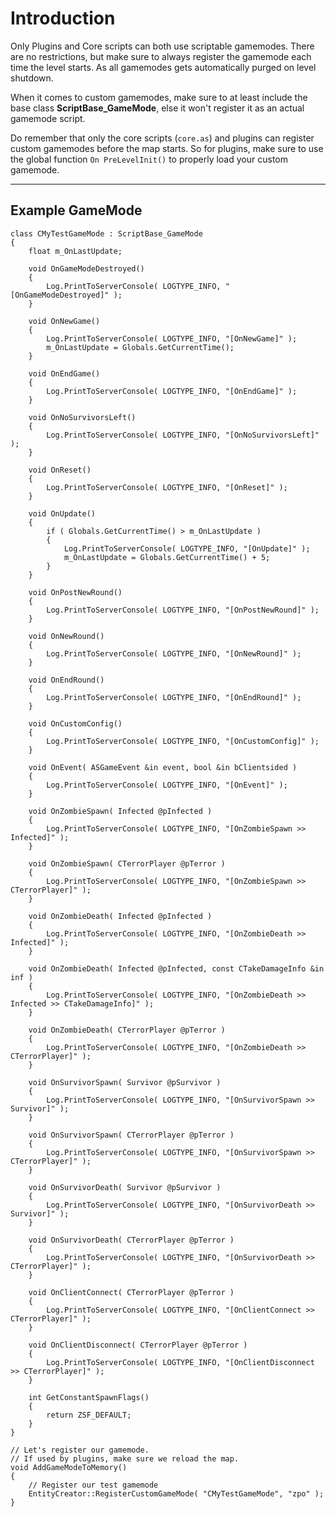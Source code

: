 Introduction
============

Only Plugins and Core scripts can both use scriptable gamemodes. There are no restrictions, but make sure to always register the gamemode each time the level starts. As all gamemodes gets automatically purged on level shutdown.

When it comes to custom gamemodes, make sure to at least include the base class **ScriptBase_GameMode**, else it won't register it as an actual gamemode script.

Do remember that only the core scripts (`core.as`) and plugins can register custom gamemodes before the map starts. So for plugins, make sure to use the global function `On PreLevelInit()` to properly load your custom gamemode.

- - -

## Example GameMode
```
class CMyTestGameMode : ScriptBase_GameMode
{
	float m_OnLastUpdate;

	void OnGameModeDestroyed()
	{
		Log.PrintToServerConsole( LOGTYPE_INFO, "[OnGameModeDestroyed]" );
	}

	void OnNewGame()
	{
		Log.PrintToServerConsole( LOGTYPE_INFO, "[OnNewGame]" );
		m_OnLastUpdate = Globals.GetCurrentTime();
	}

	void OnEndGame()
	{
		Log.PrintToServerConsole( LOGTYPE_INFO, "[OnEndGame]" );
	}

	void OnNoSurvivorsLeft()
	{
		Log.PrintToServerConsole( LOGTYPE_INFO, "[OnNoSurvivorsLeft]" );
	}

	void OnReset()
	{
		Log.PrintToServerConsole( LOGTYPE_INFO, "[OnReset]" );
	}

	void OnUpdate()
	{
		if ( Globals.GetCurrentTime() > m_OnLastUpdate )
		{
			Log.PrintToServerConsole( LOGTYPE_INFO, "[OnUpdate]" );
			m_OnLastUpdate = Globals.GetCurrentTime() + 5;
		}
	}

	void OnPostNewRound()
	{
		Log.PrintToServerConsole( LOGTYPE_INFO, "[OnPostNewRound]" );
	}

	void OnNewRound()
	{
		Log.PrintToServerConsole( LOGTYPE_INFO, "[OnNewRound]" );
	}

	void OnEndRound()
	{
		Log.PrintToServerConsole( LOGTYPE_INFO, "[OnEndRound]" );
	}

	void OnCustomConfig()
	{
		Log.PrintToServerConsole( LOGTYPE_INFO, "[OnCustomConfig]" );
	}

	void OnEvent( ASGameEvent &in event, bool &in bClientsided )
	{
		Log.PrintToServerConsole( LOGTYPE_INFO, "[OnEvent]" );
	}

	void OnZombieSpawn( Infected @pInfected )
	{
		Log.PrintToServerConsole( LOGTYPE_INFO, "[OnZombieSpawn >> Infected]" );
	}

	void OnZombieSpawn( CTerrorPlayer @pTerror )
	{
		Log.PrintToServerConsole( LOGTYPE_INFO, "[OnZombieSpawn >> CTerrorPlayer]" );
	}

	void OnZombieDeath( Infected @pInfected )
	{
		Log.PrintToServerConsole( LOGTYPE_INFO, "[OnZombieDeath >> Infected]" );
	}

	void OnZombieDeath( Infected @pInfected, const CTakeDamageInfo &in inf )
	{
		Log.PrintToServerConsole( LOGTYPE_INFO, "[OnZombieDeath >> Infected >> CTakeDamageInfo]" );
	}

	void OnZombieDeath( CTerrorPlayer @pTerror )
	{
		Log.PrintToServerConsole( LOGTYPE_INFO, "[OnZombieDeath >> CTerrorPlayer]" );
	}

	void OnSurvivorSpawn( Survivor @pSurvivor )
	{
		Log.PrintToServerConsole( LOGTYPE_INFO, "[OnSurvivorSpawn >> Survivor]" );
	}

	void OnSurvivorSpawn( CTerrorPlayer @pTerror )
	{
		Log.PrintToServerConsole( LOGTYPE_INFO, "[OnSurvivorSpawn >> CTerrorPlayer]" );
	}

	void OnSurvivorDeath( Survivor @pSurvivor )
	{
		Log.PrintToServerConsole( LOGTYPE_INFO, "[OnSurvivorDeath >> Survivor]" );
	}

	void OnSurvivorDeath( CTerrorPlayer @pTerror )
	{
		Log.PrintToServerConsole( LOGTYPE_INFO, "[OnSurvivorDeath >> CTerrorPlayer]" );
	}

	void OnClientConnect( CTerrorPlayer @pTerror )
	{
		Log.PrintToServerConsole( LOGTYPE_INFO, "[OnClientConnect >> CTerrorPlayer]" );
	}

	void OnClientDisconnect( CTerrorPlayer @pTerror )
	{
		Log.PrintToServerConsole( LOGTYPE_INFO, "[OnClientDisconnect >> CTerrorPlayer]" );
	}

	int GetConstantSpawnFlags()
	{
		return ZSF_DEFAULT;
	}
}

// Let's register our gamemode.
// If used by plugins, make sure we reload the map.
void AddGameModeToMemory()
{
	// Register our test gamemode
	EntityCreator::RegisterCustomGameMode( "CMyTestGameMode", "zpo" );
}
```